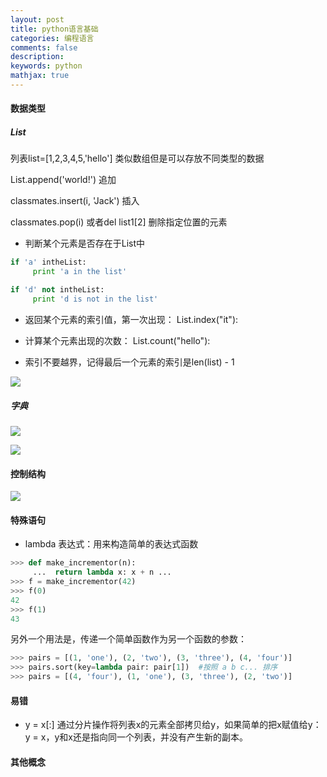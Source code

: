 ```yaml
---
layout: post
title: python语言基础
categories: 编程语言
comments: false
description: 
keywords: python
mathjax: true
---
```


#### 数据类型
##### List

列表list=[1,2,3,4,5,'hello'] 类似数组但是可以存放不同类型的数据

List.append('world!')       追加

classmates.insert(i, 'Jack')   插入

classmates.pop(i) 或者del list1[2]     删除指定位置的元素

- 判断某个元素是否存在于List中

``` python
if 'a' intheList:
     print 'a in the list'

if 'd' not intheList:
     print 'd is not in the list'
```

- 返回某个元素的索引值，第一次出现： List.index("it"):

- 计算某个元素出现的次数： List.count("hello"):

- 索引不要越界，记得最后一个元素的索引是len(list) - 1


![](http://p5iojc2zy.bkt.clouddn.com/_posts/_image/2018-04-02-23-38-05.jpg)

##### 字典

![](http://p5iojc2zy.bkt.clouddn.com/_posts/_image/2018-04-02-23-39-17.jpg)


![](http://p5iojc2zy.bkt.clouddn.com/_posts/_image/2018-04-02-23-39-32.jpg)


#### 控制结构


![](http://p5iojc2zy.bkt.clouddn.com/_posts/_image/2018-04-02-23-40-07.jpg)


#### 特殊语句
- lambda 表达式：用来构造简单的表达式函数 
```python
>>> def make_incrementor(n):
     ...  return lambda x: x + n ... 
>>> f = make_incrementor(42) 
>>> f(0) 
42 
>>> f(1) 
43
```
另外一个用法是，传递一个简单函数作为另一个函数的参数：
```python
>>> pairs = [(1, 'one'), (2, 'two'), (3, 'three'), (4, 'four')] 
>>> pairs.sort(key=lambda pair: pair[1])  #按照 a b c... 排序
>>> pairs = [(4, 'four'), (1, 'one'), (3, 'three'), (2, 'two')]
```
#### 易错
- y = x[:] 通过分片操作将列表x的元素全部拷贝给y，如果简单的把x赋值给y：y = x，y和x还是指向同一个列表，并没有产生新的副本。


#### 其他概念



